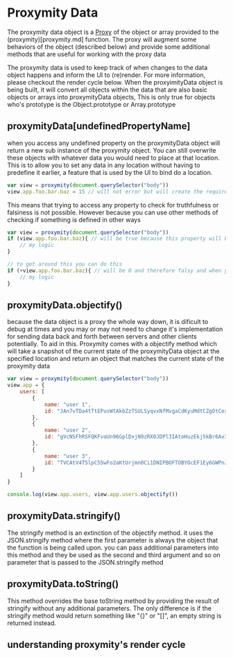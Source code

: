 # Proxymity Data
The proxymity data object is a [Proxy](https://developer.mozilla.org/en-US/docs/Web/JavaScript/Reference/Global_Objects/Proxy) of the object or array provided to the (proxymity)[proxymity.md] function. The proxy will augment some behaviors of the object (described below) and provide some additional methods that are useful for working with the proxy data

The proxymity data is used to keep track of when changes to the data object happens and inform the UI to (re)render. For more information, please checkout the render cycle below. When the proxyimityData object is being built, it will convert all objects within the data that are also basic objects or arrays into proxymityData objects, This is only true for objects who's prototype is the Object.prototype or Array.prototype

## proxymityData[undefinedPropertyName]
when you access any undefined property on the proxymityData object will return a new sub instance of the proxymity object. You can still overwrite these objects with whatever data you would need to place at that location. This is to allow you to set any data in any location without having to predefine it earlier, a feature that is used by the UI to bind do a location.

```javascript
var view = proxymity(document.querySelector("body"))
view.app.foo.bar.baz = 15 // will not error but will create the required nested objects
```

This means that trying to access any property to check for truthfulness or falsiness is not possible. However because you can use other methods of checking if something is defined in other ways
```javascript
var view = proxymity(document.querySelector("body"))
if (view.app.foo.bar.baz){ // will be true because this property will be initialized on access to a proxy object
	// my logic
}

// to get around this you can do this
if (+view.app.foo.bar.baz){ // will be 0 and therefore falsy and when you actually receive data it will be whatever that data is. this may also result in NaN which is also falsy
	// my logic
}
```

## proxymityData.objectify()
because the data object is a proxy the whole way down, it is dificult to debug at times and you may or may not need to change it's implementation for sending data back and forth between servers and other clients potentially. To aid in this. Proxymity comes with a objectify method which will take a snapshot of the current state of the proxymityData object at the specified location and return an object that matches the current state of the proxymity data

```JavaScript
var view = proxymity(document.querySelector("body"))
view.app = {
	users: [
		{
			name: "user 1",
			id: "JAn7vTDa4tTtEPusWtAkbZzTSULSyqvxNfMvgaCdKyuMdtCZgOtCex6MY5mEybSq"
		},
		{
			name: "user 2",
			id: "gVcNSFhRSFQKFvoUn96GplDxjN9zRX0JDPl3IAtoHuzEkj5kBr6Av3kO7QDilMlN"
		},
		{
			name: "user 3",
			id: "TVCAtV4T5lpC55wFo2aKtUrjmn0Ci1DNIPBOFTOBYOcEF1Ey6GWPnJy02CQFNpTj"
		}
	]
}

console.log(view.app.users, view.app.users.objectify())
```

## proxymityData.stringify()
The stringify method is an extinction of the objectify method. it uses the JSON.stringify method where the first parameter is always the object that the function is being called upon. you can pass additional parameters into this method and they be used as the second and third argument and so on parameter that is passed to the JSON.stringify method

## proxymityData.toString()
This method overrides the base toString method by providing the result of stringify without any additional parameters. The only difference is if the stringify method would return something like "{}" or "[]", an empty string is returned instead.

## understanding proxymity's render cycle

